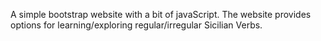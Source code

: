 A simple bootstrap website with a bit of javaScript. The website provides options for learning/exploring regular/irregular Sicilian Verbs.

